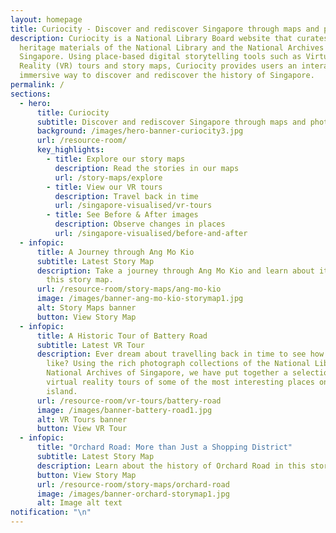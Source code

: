 ```yaml
---
layout: homepage
title: Curiocity - Discover and rediscover Singapore through maps and photographs
description: Curiocity is a National Library Board website that curates the
  heritage materials of the National Library and the National Archives of
  Singapore. Using place-based digital storytelling tools such as Virtual
  Reality (VR) tours and story maps, Curiocity provides users an interactive and
  immersive way to discover and rediscover the history of Singapore.
permalink: /
sections:
  - hero:
      title: Curiocity
      subtitle: Discover and rediscover Singapore through maps and photographs
      background: /images/hero-banner-curiocity3.jpg
      url: /resource-room/
      key_highlights:
        - title: Explore our story maps
          description: Read the stories in our maps
          url: /story-maps/explore
        - title: View our VR tours
          description: Travel back in time
          url: /singapore-visualised/vr-tours
        - title: See Before & After images
          description: Observe changes in places
          url: /singapore-visualised/before-and-after
  - infopic:
      title: A Journey through Ang Mo Kio
      subtitle: Latest Story Map
      description: Take a journey through Ang Mo Kio and learn about its history in
        this story map.
      url: /resource-room/story-maps/ang-mo-kio
      image: /images/banner-ang-mo-kio-storymap1.jpg
      alt: Story Maps banner
      button: View Story Map
  - infopic:
      title: A Historic Tour of Battery Road
      subtitle: Latest VR Tour
      description: Ever dream about travelling back in time to see how Singapore was
        like? Using the rich photograph collections of the National Library and
        National Archives of Singapore, we have put together a selection of
        virtual reality tours of some of the most interesting places on the
        island.
      url: /resource-room/vr-tours/battery-road
      image: /images/banner-battery-road1.jpg
      alt: VR Tours banner
      button: View VR Tour
  - infopic:
      title: "Orchard Road: More than Just a Shopping District"
      subtitle: Latest Story Map
      description: Learn about the history of Orchard Road in this story map.
      button: View Story Map
      url: /resource-room/story-maps/orchard-road
      image: /images/banner-orchard-storymap1.jpg
      alt: Image alt text
notification: "\n"
---
```

